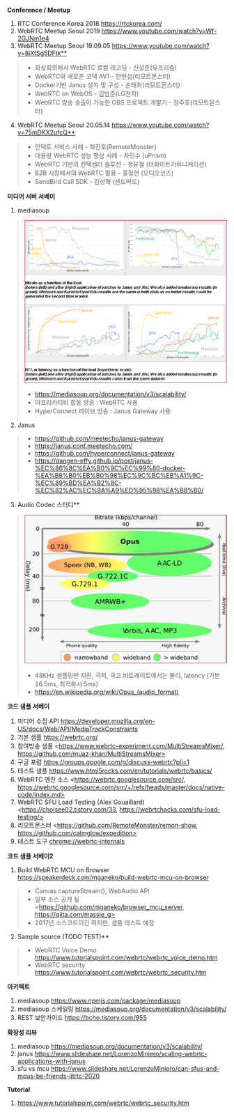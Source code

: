 **Conference / Meetup**
1. RTC Conference Korea 2018 <https://rtckorea.com/>
2. WebRTC Meetup Seoul 2019 <https://www.youtube.com/watch?v=Wf-2GJNm1e4>
3. WebRTC Meetup Seoul 19.09.05 <https://www.youtube.com/watch?v=8jXtSg5DFtk**>
> * 화상회의에서 WebRTC 로컬 레코딩 - 신상준(유프리즘)
> * WebRTC와 새로운 코덱 AV1 - 한현섭(리모트몬스터)
> * Docker기반 Janus 설치 및 구성 - 손태희(리모트몬스터)
> * WebRTC on WebOS - 김범준(LG전자)
> * WebRTC 방송 송출이 가능한 OBS 프로젝트 개발기 - 정주호(리모트몬스터)
4. WebRTC Meetup Seoul 20.05.14 <https://www.youtube.com/watch?v=75mDKX2ufcQ**>
> * 언택트 서비스 사례 - 최진호(RemoteMonster)
> * 대용량 WebRTC 성능 향상 사례 - 차민수 (uPrism)
> * WebRTC 기반의 컨택센터 솔루션 - 정유철 (더화이트커뮤니케이션)
> * B2B 시장에서의 WebRTC 활용 - 홍정현    (오디오코즈)
> * SendBird Call SDK - 김성혁 (센드버드)

**미디어 서버 서베이**
1. mediasoup
> ![](./mediasoup-test-result.png)
> * <https://mediasoup.org/documentation/v3/scalability/>
> * 아프리카티비 합동 방송 : WebRTC 사용
> * HyperConnect 라이브 방송 : Janus Gateway 사용
2. Janus
> * <https://github.com/meetecho/janus-gateway>
> * <https://janus.conf.meetecho.com/>
> * <https://github.com/hyperconnect/janus-gateway>
> * <https://dangen-effy.github.io/post/janus-%EC%86%8C%EA%B0%9C%EC%99%80-docker-%EA%B8%B0%EB%B0%98%EC%9C%BC%EB%A1%9C-%EC%89%BD%EA%B2%8C-%EC%82%AC%EC%9A%A9%ED%95%98%EA%B8%B0/>
3. Audio Codec 스터디**
> ![](./opus.jpg)
> * 48KHz 샘플링만 지원, 극저, 극고 비트레이트에서는 불리, latency (기본 26.5ms, 최적화시 5ms)
> * <https://en.wikipedia.org/wiki/Opus_(audio_format)>

**코드 샘플 서베이**
1. 미디어 수집 API <https://developer.mozilla.org/en-US/docs/Web/API/MediaTrackConstraints>
1. 기본 샘플 <https://webrtc.org/>
1. 참여방송 샘플 <https://www.webrtc-experiment.com/MultiStreamsMixer/, https://github.com/muaz-khan/MultiStreamsMixer>
1. 구글 포럼 <https://groups.google.com/g/discuss-webrtc?pli=1>
1. 테스트 샘플 <https://www.html5rocks.com/en/tutorials/webrtc/basics/>
1. WebRTC 엔진 소스 <https://webrtc.googlesource.com/src/, https://webrtc.googlesource.com/src/+/refs/heads/master/docs/native-code/index.md>
1. WebRTC SFU Load Testing (Alex Gouaillard) <https://choisee02.tistory.com/33, https://webrtchacks.com/sfu-load-testing/>
1. 리모트몬스터 <https://github.com/RemoteMonster/remon-show, https://github.com/calmglow/expedition>
1. 테스트 도구 <chrome://webrtc-internals>

**코드 샘플 서베이2**
1. Build WebRTC MCU on Browser <https://speakerdeck.com/mganeko/build-webrtc-mcu-on-browser>
> * Canvas captureStream(), WebAudio API
> * 일부 소스 공개 됨 <https://github.com/mganeko/browser_mcu_server, https://qiita.com/massie_g>
> * 2017년 소스코드이긴 하지만, 샘플 테스트 예정
2. Sample source (TODO TEST)**
> * WebRTC Voice Demo <https://www.tutorialspoint.com/webrtc/webrtc_voice_demo.htm>
> * WebRTC security <https://www.tutorialspoint.com/webrtc/webrtc_security.htm>

**아키텍트**
1. mediasoup <https://www.npmjs.com/package/mediasoup>
2. mediasoup 스케일링 <https://mediasoup.org/documentation/v3/scalability/>
3. REST 보안가이드 <https://bcho.tistory.com/955>

**확장성 리뷰**
1. mediasoup <https://mediasoup.org/documentation/v3/scalability/>
2. janus <https://www.slideshare.net/LorenzoMiniero/scaling-webrtc-applications-with-janus>
3. sfu vs mcu <https://www.slideshare.net/LorenzoMiniero/can-sfus-and-mcus-be-friends-iitrtc-2020>

**Tutorial**
1. <https://www.tutorialspoint.com/webrtc/webrtc_security.htm>
